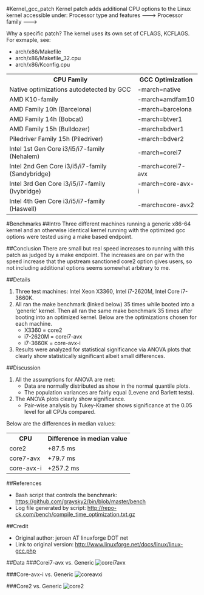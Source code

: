 #Kernel_gcc_patch
Kernel patch adds additional CPU options to the Linux kernel accessible under:
 Processor type and features  --->
 Processor family --->

Why a specific patch?
The kernel uses its own set of CFLAGS, KCFLAGS. For exmaple, see:
* arch/x86/Makefile
* arch/x86/Makefile_32.cpu
* arch/x86/Kconfig.cpu

<table>
  <tr>
    <th>CPU Family</th>
    <th>GCC Optimization</th>
  </tr>
  <tr>
    <td>Native optimizations autodetected by GCC</td>
    <td>-march=native</td>
  </tr>
  <tr>
    <td>AMD K10-family</td>
    <td>-march=amdfam10</td>
  </tr>
  <tr>
    <td>AMD Family 10h (Barcelona)</td>
    <td>-march=barcelona</td>
  </tr>
  <tr>
    <td>AMD Family 14h (Bobcat)</td>
    <td>-march=btver1</td>
  </tr>
  <tr>
    <td>AMD Family 15h (Bulldozer)</td>
    <td>-march=bdver1</td>
  </tr>
  <tr>
    <td>Piledriver Family 15h (Piledriver)</td>
    <td>-march=bdver2</td>
  </tr>
  <tr>
    <td>Intel 1st Gen Core i3/i5/i7-family (Nehalem)</td>
    <td>-march=corei7</td>
  </tr>
  <tr>
    <td>Intel 2nd Gen Core i3/i5/i7-family (Sandybridge)</td>
    <td>-march=corei7-avx</td>
  </tr>
  <tr>
    <td>Intel 3rd Gen Core i3/i5/i7-family (Ivybridge)</td>
    <td>-march=core-avx-i</td>
  </tr>
  <tr>
    <td>Intel 4th Gen Core i3/i5/i7-family (Haswell)</td>
    <td>-march=core-avx2</td>
  </tr>
</table>

#Benchmarks
##Intro
Three different machines running a generic x86-64 kernel and an otherwise identical kernel running with the optimized gcc options were tested using a make based endpoint.

##Conclusion
There are small but real speed increases to running with this patch as judged by a make endpoint. The increases are on par with the speed increase that the upstream sanctioned core2 option gives users, so not including additional options seems somewhat arbitrary to me.

##Details
1. Three test machines: Intel Xeon X3360, Intel i7-2620M, Intel Core i7-3660K.
2. All ran the make benchmark (linked below) 35 times while booted into a 'generic' kernel. Then all ran the same make benchmark 35 times after booting into an optimized kernel. Below are the optimizations chosen for each machine.
	* X3360 = core2
	* i7-2620M = corei7-avx
	* i7-3660K = core-avx-i
3. Results were analyzed for statistical significance via ANOVA plots that clearly show statistically significant albeit small differences.

##Discussion
1. All the assumptions for ANOVA are met:
	* Data are normally distributed as show in the normal quantile plots.
	* The population variances are fairly equal (Levene and Barlett tests).
2. The ANOVA plots clearly show significance.
	* Pair-wise analysis by Tukey-Kramer shows significance at the 0.05 level for all CPUs compared.

Below are the differences in median values:

<table>
  <tr>
    <th>CPU</th>
    <th>Difference in median value</th>
  </tr>
  <tr>
    <td>core2</td>
    <td>+87.5 ms</td>
  </tr>
  <tr>
    <td>core7-avx</td>
    <td>+79.7 ms</td>
  </tr>
  <tr>
    <td>core-avx-i</td>
    <td>+257.2 ms</td>
  </tr>
</table>

##References
* Bash script that controls the benchmark: https://github.com/graysky2/bin/blob/master/bench
* Log file generated by script: http://repo-ck.com/bench/compile_time_optimization.txt.gz

##Credit
* Original author: jeroen AT linuxforge DOT net
* Link to original version: http://www.linuxforge.net/docs/linux/linux-gcc.php

##Data
###Corei7-avx vs. Generic
![corei7avx](http://s19.postimage.org/68urcofzn/corei7_avx.png)

###Core-avx-i vs. Generic
![coreavxi](http://s19.postimage.org/ozwomuak3/core_avx_i.png)

###Core2 vs. Generic
![core2](http://s19.postimage.org/d0l6fj4z7/core2.png)

